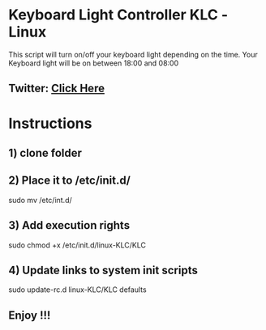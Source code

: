 # Keyboard Light Controller KLC -Linux
This script will turn on/off your keyboard light depending on the time. Your Keyboard light will be on between 18:00 and 08:00



## Twitter: [Click Here](https://twitter.com/c_kheuch_deh)

# Instructions

## 1) clone folder 
 
## 2) Place it to /etc/init.d/

sudo mv /etc/int.d/

## 3) Add execution rights

sudo chmod +x /etc/init.d/linux-KLC/KLC

## 4) Update links to system init scripts

sudo update-rc.d linux-KLC/KLC defaults

## Enjoy !!!
